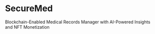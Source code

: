 # SecureMed
Blockchain-Enabled Medical Records Manager with AI-Powered Insights and NFT Monetization
